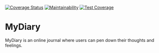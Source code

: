 [![Coverage Status](https://coveralls.io/repos/github/blackshady/MyDiary/badge.svg?branch=develop)](https://coveralls.io/github/blackshady/MyDiary?branch=develop)
[![Maintainability](https://api.codeclimate.com/v1/badges/94c0b36aa74409c8e81b/maintainability)](https://codeclimate.com/github/blackshady/MyDiary/maintainability)
[![Test Coverage](https://api.codeclimate.com/v1/badges/94c0b36aa74409c8e81b/test_coverage)](https://codeclimate.com/github/blackshady/MyDiary/test_coverage)
# MyDiary
MyDiary is an online journal where users can pen down their thoughts and feelings.
